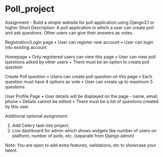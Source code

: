 # Poll_project
Assignment - Build a simple website for poll application using Django3.1 or higher
Short Description: A poll application in which a user can create poll and ask questions. Other users can give their answers as votes.

Registration/Login page
• User can register new account
• User can login into existing account

Homepage
• Only registered users can view this page
• User can view poll questions asked by other users
• There must be an option to create poll question

Create Poll question
• Users can create poll question on this page
• Each question must have 4 options as vote
• User can create up to maximum 5 questions

User Profile Page
• User details will be displayed on the page - name, email, phone
• Details cannot be edited
• There must be a list of questions created by this user.

Additional optional assignment:
1. Add Celery task into project.
2. Live dashboard for admin which shows widgets like number of users on platform, number of polls, etc. (separate from Django admin)

Note: You are open to add extra features, validations, etc to showcase your talent.
